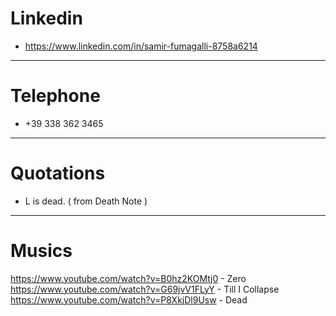 # Linkedin

- <https://www.linkedin.com/in/samir-fumagalli-8758a6214>

-------------

# Telephone

- +39 338 362 3465

-------------

# Quotations

- L is dead. ( from Death Note )

-------------

# Musics

https://www.youtube.com/watch?v=B0hz2KOMtj0 - Zero            <br>
https://www.youtube.com/watch?v=G69jvV1FLyY - Till I Collapse <br>
https://www.youtube.com/watch?v=P8XkjDl9Usw - Dead            <br>
